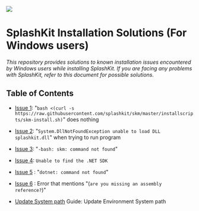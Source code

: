 ![](https://i.imgur.com/pbIntVv.png)
<h1>SplashKit Installation Solutions (For Windows users)</h1>

*This repository provides solutions to known installation issues encountered by Windows users while installing SplashKit. If you are facing any problems with SplashKit, refer to this document for possible solutions.*

## Table of Contents
- [Issue 1](./win-issue-1.md): "`bash <(curl -s https://raw.githubusercontent.com/splashkit/skm/master/installscripts/skm-install.sh)`" does nothing
- [Issue 2](./win-issue-2.md): "`System.DllNotFoundException unable to load DLL splashkit.dll`" when trying to run program
- [Issue 3](./win-issue-3.md): "`-bash: skm: command not found`"
- [Issue 4](./win-issue-4.md): `Unable to find the .NET SDK`
- [Issue 5](./win-issue-5.md) : "`dotnet: command not found`"
- [Issue 6](./win-issue-6.md) : Error that mentions "(`are you missing an assembly reference?`)"

- [Update System path](./update-system-path.md) Guide: Update Environment System path 
